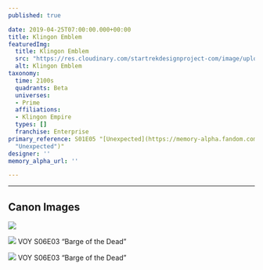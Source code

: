 ```yaml
---
published: true

date: 2019-04-25T07:00:00.000+00:00
title: Klingon Emblem
featuredImg:
  title: Klingon Emblem
  src: "https://res.cloudinary.com/startrekdesignproject-com/image/upload/v1556215804/KlingonBanner.png"
  alt: Klingon Emblem
taxonomy:
  time: 2100s
  quadrants: Beta
  universes:
  - Prime
  affiliations:
  - Klingon Empire
  types: []
  franchise: Enterprise
primary_reference: S01E05 "[Unexpected](https://memory-alpha.fandom.com/wiki/Unexpected
  "Unexpected")"
designer: ''
memory_alpha_url: ''

---
```

___
## Canon Images

![](https://res.cloudinary.com/startrekdesignproject-com/image/upload/v1556215809/KlingonBanner1.jpg)


![](https://res.cloudinary.com/startrekdesignproject-com/image/upload/v1556215804/KlingonBanner2.jpg)
VOY S06E03 “Barge of the Dead”



![](https://res.cloudinary.com/startrekdesignproject-com/image/upload/v1556215804/KlingonBanner3.jpg)
VOY S06E03 “Barge of the Dead”
